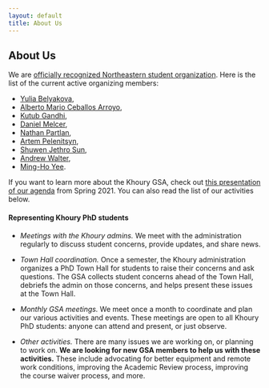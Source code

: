 ```yaml
---
layout: default
title: About Us
---
```


## About Us

We are [officially recognized Northeastern student organization](https://neu.campuslabs.com/engage/organization/kgsa). 
Here is the list of the current active organizing members:

* [Yulia Belyakova](https://www.khoury.northeastern.edu/people/julia-belyakova/),
* [Alberto Mario Ceballos Arroyo](https://www.khoury.northeastern.edu/people/alberto-mario-ceballos-arroyo/),
* [Kutub Gandhi](https://www.khoury.northeastern.edu/people/kutub-gandhi/),
* [Daniel Melcer](https://www.khoury.northeastern.edu/people/daniel-melcer/),
* [Nathan Partlan](https://www.khoury.northeastern.edu/people/nathan-partlan/),
* [Artem Pelenitsyn](https://www.khoury.northeastern.edu/people/artem-pelenitsyn/),
* [Shuwen Jethro Sun](https://www.khoury.northeastern.edu/people/shuwen-jethro-sun/),
* [Andrew Walter](https://www.khoury.northeastern.edu/people/andrew-thomas-walter/),
* [Ming-Ho Yee](https://www.khoury.northeastern.edu/people/ming-ho-yee/).

[gsa-slides-summer-2021]: https://docs.google.com/presentation/d/1IDrAmfLbNO42R-nqtaYK4XjNJhvrfVaOjc7W8QQGRwk/edit?usp=sharing
[khoury-slack]: https://khouryphds.slack.com

If you want to learn more about the Khoury GSA, check out
[this presentation of our agenda][gsa-slides-summer-2021]
from Spring 2021. You can also read the list of our activities below.

#### Representing Khoury PhD students

* _Meetings with the Khoury admins._ We meet with the
administration regularly to discuss student concerns, provide updates, and share news.

* _Town Hall coordination._ Once a semester, the Khoury administration organizes
a PhD Town Hall for students to raise their concerns and ask questions. The GSA
collects student concerns ahead of the Town Hall, debriefs the admin on those
concerns, and helps present these issues at the Town Hall.

* _Monthly GSA meetings._ We meet once a month to coordinate and plan our various
activities and events. These meetings are open to all Khoury PhD students:
anyone can attend and present, or just observe.

* _Other activities._ There are many issues we are working on, or planning to work
on. **We are looking for new GSA members to help us with these activities.**
These include advocating for better equipment and remote work conditions,
improving the Academic Review process, improving the course waiver process, and
more.
